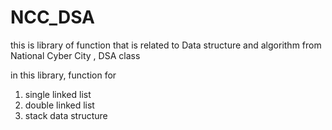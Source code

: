 # NCC_DSA
this is library of function that is related to Data structure and algorithm from National Cyber City , DSA class

in this library, function for

1. single linked list
2. double linked list
3. stack data structure
